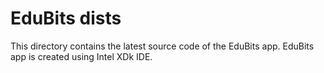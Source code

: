 # EduBits dists
This directory contains the latest source code of the EduBits app. EduBits app is created using Intel XDk IDE.